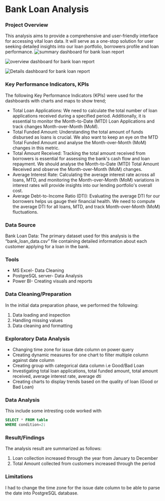 # Bank Loan Analysis
### Project Overview
This analysis aims to provide a comprehensive and user-friendly interface for accessing vital loan data. It will serve as a one-stop solution for user seeking detailed insights into our loan portfolio, borrowers profile and loan performance.
![summary dashboard for bank loan report](https://github.com/user-attachments/assets/d332c7f5-223c-4085-9a41-bb00c87622a7)

![overview dashboard for bank loan report](https://github.com/user-attachments/assets/3c84d045-ee9b-4c86-ad04-0beae3adb54a)

![Details dashboard for bank loan report](https://github.com/user-attachments/assets/098ffe60-b5e7-4943-b8b4-3e8d0e115829)

### Key Performance Indicators, KPIs
The following Key Performance Indicators (KPIs) were used for the dashboards with charts and maps to show trend;
- Total Loan Applications: We need to calculate the total number of loan applications received during a specified period. Additionally, it is essential to monitor the Month-to-Date (MTD) Loan Applications and track changes Month-over-Month (MoM).
- Total Funded Amount: Understanding the total amount of funds disbursed as loans is crucial. We also want to keep an eye on the MTD Total Funded Amount and analyse the Month-over-Month (MoM) changes in this metric.
- Total Amount Received: Tracking the total amount received from borrowers is essential for assessing the bank's cash flow and loan repayment. We should analyse the Month-to-Date (MTD) Total Amount Received and observe the Month-over-Month (MoM) changes.
- Average Interest Rate: Calculating the average interest rate across all loans, MTD, and monitoring the Month-over-Month (MoM) variations in interest rates will provide insights into our lending portfolio's overall cost.
- Average Debt-to-Income Ratio (DTI): Evaluating the average DTI for our borrowers helps us gauge their financial health. We need to compute the average DTI for all loans, MTD, and track Month-over-Month (MoM) fluctuations.
### Data Source
Bank Loan Data: The primary dataset used for this analysis is the “bank_loan_data.csv” file containing detailed information about each customer applying for a loan in the bank.
### Tools
- MS Excel- Data Cleaning
- PostgreSQL server- Data Analysis
- Power BI- Creating visuals and reports
### Data Cleaning/Preparation
In the initial data preparation phase, we performed the following:
1.	Data loading and inspection
2.	Handling missing values
3.	Data cleaning and formatting
### Exploratory Data Analysis
- Changing time zone for issue date column on power query
- Creating dynamic measures for one chart to filter multiple column against date column
- Creating group with categorical data column i.e Good/Bad Loan
- Investigating total loan applications, total funded amount, total amount received, average interest rate, average dti
- Creating charts to display trends based on the quality of loan (Good or Bad Loan)

### Data Analysis
This include some intresting code worked with
```sql
SELECT * FROM table
WHERE condition=2:
```
### Result/Findings
The analysis result are summarized as follows:
1. Loan collection increased through the year from January to December
2. Total Amount collected from customers increased through the period

### Limitations
I had to change the time zone for the issue date column to be able to parse the date into PostgreSQL database.
